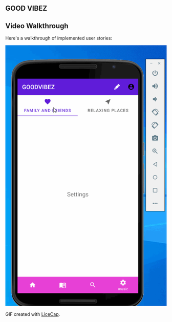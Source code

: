 ## GOOD VIBEZ

## Video Walkthrough

Here's a walkthrough of implemented user stories:

<img src='GOODVIBEZ.gif' title='Video Walkthrough' width='' alt='Video Walkthrough' />

GIF created with [LiceCap](http://www.cockos.com/licecap/).


